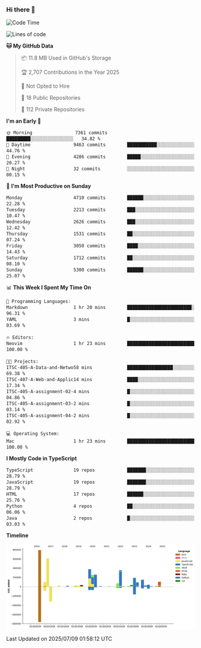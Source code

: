 ### Hi there 👋

<!--
**Clumsy-Coder/Clumsy-Coder** is a ✨ _special_ ✨ repository because its `README.md` (this file) appears on your GitHub profile.

Here are some ideas to get you started:

- 🔭 I’m currently working on ...
- 🌱 I’m currently learning ...
- 👯 I’m looking to collaborate on ...
- 🤔 I’m looking for help with ...
- 💬 Ask me about ...
- 📫 How to reach me: ...
- 😄 Pronouns: ...
- ⚡ Fun fact: ...
-->

<!-- anmol098/waka-readme-stats -->
<!--START_SECTION:waka-->
![Code Time](http://img.shields.io/badge/Code%20Time-1%2C286%20hrs%2049%20mins-blue)

![Lines of code](https://img.shields.io/badge/From%20Hello%20World%20I%27ve%20Written-3.6%20million%20lines%20of%20code-blue)

**🐱 My GitHub Data** 

> 📦 11.8 MB Used in GitHub's Storage 
 > 
> 🏆 2,707 Contributions in the Year 2025
 > 
> 🚫 Not Opted to Hire
 > 
> 📜 18 Public Repositories 
 > 
> 🔑 112 Private Repositories 
 > 
**I'm an Early 🐤** 

```text
🌞 Morning                7361 commits        █████████░░░░░░░░░░░░░░░░   34.82 % 
🌆 Daytime                9463 commits        ███████████░░░░░░░░░░░░░░   44.76 % 
🌃 Evening                4286 commits        █████░░░░░░░░░░░░░░░░░░░░   20.27 % 
🌙 Night                  32 commits          ░░░░░░░░░░░░░░░░░░░░░░░░░   00.15 % 
```
📅 **I'm Most Productive on Sunday** 

```text
Monday                   4710 commits        ██████░░░░░░░░░░░░░░░░░░░   22.28 % 
Tuesday                  2213 commits        ███░░░░░░░░░░░░░░░░░░░░░░   10.47 % 
Wednesday                2626 commits        ███░░░░░░░░░░░░░░░░░░░░░░   12.42 % 
Thursday                 1531 commits        ██░░░░░░░░░░░░░░░░░░░░░░░   07.24 % 
Friday                   3050 commits        ████░░░░░░░░░░░░░░░░░░░░░   14.43 % 
Saturday                 1712 commits        ██░░░░░░░░░░░░░░░░░░░░░░░   08.10 % 
Sunday                   5300 commits        ██████░░░░░░░░░░░░░░░░░░░   25.07 % 
```


📊 **This Week I Spent My Time On** 

```text
💬 Programming Languages: 
Markdown                 1 hr 20 mins        ████████████████████████░   96.31 % 
YAML                     3 mins              █░░░░░░░░░░░░░░░░░░░░░░░░   03.69 % 

🔥 Editors: 
Neovim                   1 hr 23 mins        █████████████████████████   100.00 % 

🐱‍💻 Projects: 
ITSC-405-A-Data-and-Netwo58 mins             █████████████████░░░░░░░░   69.38 % 
ITSC-407-A-Web-and-Applic14 mins             ████░░░░░░░░░░░░░░░░░░░░░   17.34 % 
ITSC-405-A-assignment-02-4 mins              █░░░░░░░░░░░░░░░░░░░░░░░░   04.86 % 
ITSC-405-A-assignment-03-2 mins              █░░░░░░░░░░░░░░░░░░░░░░░░   03.14 % 
ITSC-405-A-assignment-04-2 mins              █░░░░░░░░░░░░░░░░░░░░░░░░   02.92 % 

💻 Operating System: 
Mac                      1 hr 23 mins        █████████████████████████   100.00 % 
```

**I Mostly Code in TypeScript** 

```text
TypeScript               19 repos            ███████░░░░░░░░░░░░░░░░░░   28.79 % 
JavaScript               19 repos            ███████░░░░░░░░░░░░░░░░░░   28.79 % 
HTML                     17 repos            ██████░░░░░░░░░░░░░░░░░░░   25.76 % 
Python                   4 repos             ██░░░░░░░░░░░░░░░░░░░░░░░   06.06 % 
Java                     2 repos             █░░░░░░░░░░░░░░░░░░░░░░░░   03.03 % 
```



**Timeline**

![Lines of Code chart](https://raw.githubusercontent.com/Clumsy-Coder/Clumsy-Coder/main/assets/bar_graph.png)


 Last Updated on 2025/07/09 01:58:12 UTC
<!--END_SECTION:waka-->
